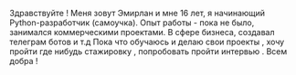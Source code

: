 Здравствуйте !
Меня зовут Эмирлан и мне 16 лет, я начинающий Python-разработчик (самоучка).
Опыт работы - пока не было, занимался коммерческими проектами. В сфере бизнеса, создавал телеграм ботов и т.д
Пока что обучаюсь и делаю свои проекты , хочу пройти где нибудь стажировку , попробовать пройти интервью .
Всем добра !


